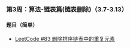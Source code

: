 ### 第3周：算法-链表篇(链表删除)（3.7-3.13）

#### 题目（简单）

- [LeetCode #83 删除排序链表中的重复元素](https://leetcode-cn.com/problems/remove-duplicates-from-sorted-list/)


